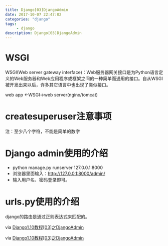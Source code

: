 ```yaml
---
title: Django[03]DjangoAdmin
date: 2017-10-07 22:47:02 
categories: "django" 
tags: 
     - django
description: Django[03]DjangoAdmin
---
```

# WSGI
WSGI(Web  server gateway interface)：Web服务器网关接口是为Python语言定义的Web服务器和Web应用程序或框架之间的一种简单而通用的接口。自从WSGI被开发出来以后，许多其它语言中也出现了类似接口。

web app <-WSGI->web server(nginx/tomcat)

# createsuperuser注意事项

注：至少八个字符，不能是简单的数字

# Django admin使用的介绍
* python manage.py runserver 127.0.0.1:8000
* 浏览器里面输入：http://127.0.0.1:8000/admin/
* 输入用户名、密码登录即可。

# urls.py使用的介绍
django的路由是通过正则表达式来匹配的。

via [Django1.10教程[03]之DjangoAdmin](http://v.youku.com/v_show/id_XMTg4NDk0NzA3Mg==.html?spm=a2h0j.8191423.playlist_content.5!4~5~5~A&&f=28961906&from=y1.2-3.4.4)

via [Django1.10教程[03]之DjangoAdmin](http://v.youku.com/v_show/id_XMTg5Nzk3NTczNg==.html?spm=a2h0j.8191423.playlist_content.5!5~5~5~A&&f=28961906&from=y1.2-3.4.5)